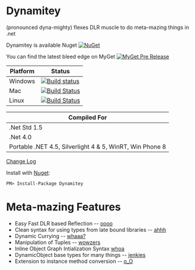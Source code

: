 # Dynamitey  

(pronounced dyna-mighty) flexes DLR muscle to do meta-mazing things in .net

Dynamitey is available Nuget [![NuGet](https://img.shields.io/nuget/dt/Dynamitey.svg)](https://www.nuget.org/packages/Dynamitey/)

You can find the latest bleed edge on MyGet [![MyGet Pre Release](https://img.shields.io/myget/dynamitey-ci/vpre/Dynamitey.svg)](https://www.myget.org/feed/dynamitey-ci/package/nuget/Dynamitey)

Platform | Status
-------- | ------
Windows | [![Build status](https://ci.appveyor.com/api/projects/status/kctdnnmctakj1j9w/branch/master?svg=true)](https://ci.appveyor.com/project/jbtule/dynamitey/branch/master)
Mac     | [![Build Status](https://travis-matrix-badges.herokuapp.com/repos/ekonbenefits/dynamitey/branches/master/2)](https://travis-ci.org/ekonbenefits/dynamitey)
Linux   | [![Build Status](https://travis-matrix-badges.herokuapp.com/repos/ekonbenefits/dynamitey/branches/master/1)](https://travis-ci.org/ekonbenefits/dynamitey)

Compiled For|
--------|
.Net Std 1.5 |
.Net 4.0  |
Portable .NET 4.5, Silverlight 4 & 5, WinRT, Win Phone 8 |



[Change Log](https://github.com/ekonbenefits/dynamitey/wiki/ChangeLog)

Install with [Nuget](https://nuget.org/packages/Dynamitey/):
```
PM> Install-Package Dynamitey
```

# Meta-mazing Features
  
  - Easy Fast DLR based Reflection -- [oooo](https://github.com/ekonbenefits/dynamitey/wiki/UsageReallyLateBinding)
  - Clean syntax for using types from late bound libraries -- [ahhh](https://github.com/ekonbenefits/dynamitey/wiki/LateType)
  - Dynamic Currying -- [whaaa?](https://github.com/ekonbenefits/dynamitey/wiki/UsageCurry)
  - Manipulation of Tuples -- [wowzers](https://github.com/ekonbenefits/dynamitey/blob/master/Tests/TuplerTest.cs)
  - Inline Object Graph Intialization Syntax [whoa](https://github.com/ekonbenefits/dynamitey/wiki/UsageBuilder)
  - DynamicObject base types for many things -- [jenkies](https://github.com/ekonbenefits/dynamitey/wiki/UsageDynamic)
  - Extension to instance method conversion -- [o_O](https://github.com/ekonbenefits/dynamitey/blob/master/Tests/Linq.cs)
